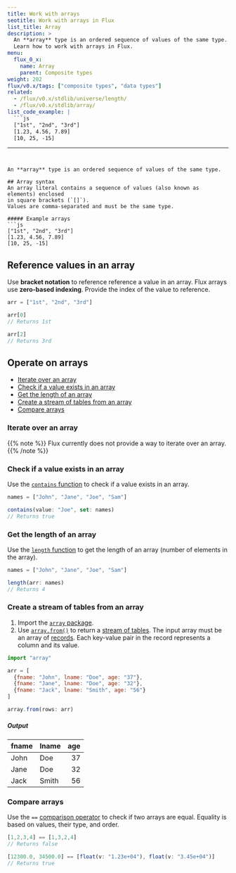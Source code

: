```yaml
---
title: Work with arrays
seotitle: Work with arrays in Flux
list_title: Array
description: >
  An **array** type is an ordered sequence of values of the same type.
  Learn how to work with arrays in Flux.
menu:
  flux_0_x:
    name: Array
    parent: Composite types
weight: 202
flux/v0.x/tags: ["composite types", "data types"]
related:
  - /flux/v0.x/stdlib/universe/length/
  - /flux/v0.x/stdlib/array/
list_code_example: |
  ```js
  ["1st", "2nd", "3rd"]
  [1.23, 4.56, 7.89]
  [10, 25, -15]
  ```
---
```


An **array** type is an ordered sequence of values of the same type.

## Array syntax
An array literal contains a sequence of values (also known as elements) enclosed
in square brackets (`[]`).
Values are comma-separated and must be the same type.

##### Example arrays
```js
["1st", "2nd", "3rd"]
[1.23, 4.56, 7.89]
[10, 25, -15]
```

## Reference values in an array
Use **bracket notation** to reference reference a value in an array. 
Flux arrays use **zero-based indexing**.
Provide the index of the value to reference.

```js
arr = ["1st", "2nd", "3rd"]

arr[0]
// Returns 1st

arr[2]
// Returns 3rd
```

## Operate on arrays

- [Iterate over an array](#iterate-over-an-array)
- [Check if a value exists in an array](#check-if-a-value-exists-in-an-array)
- [Get the length of an array](#get-the-length-of-an-array)
- [Create a stream of tables from an array](#create-a-stream-of-tables-from-an-array)
- [Compare arrays](#compare-arrays)

### Iterate over an array
{{% note %}}
Flux currently does not provide a way to iterate over an array.
{{% /note %}}

### Check if a value exists in an array
Use the [`contains` function](/flux/v0.x/stdlib/universe/contains/) to check if
a value exists in an array.

```js
names = ["John", "Jane", "Joe", "Sam"]

contains(value: "Joe", set: names)
// Returns true
```

### Get the length of an array
Use the [`length` function](/flux/v0.x/stdlib/universe/length/) to get the
length of an array (number of elements in the array). 

```js
names = ["John", "Jane", "Joe", "Sam"]

length(arr: names)
// Returns 4
```

### Create a stream of tables from an array
1. Import the [`array` package](/flux/v0.x/stdlib/array/).
2. Use [`array.from()`](/flux/v0.x/stdlib/array/from/) to return a
   [stream of tables](/flux/v0.x/get-started/data-model/#stream-of-tables).
   The input array must be an array of [records](/flux/v0.x/data-types/composite/record/).
   Each key-value pair in the record represents a column and its value.

```js
import "array"

arr = [
  {fname: "John", lname: "Doe", age: "37"},
  {fname: "Jane", lname: "Doe", age: "32"},
  {fname: "Jack", lname: "Smith", age: "56"}
]

array.from(rows: arr)
```

##### Output
| fname | lname | age |
| :---- | :---- | --: |
| John  | Doe   |  37 |
| Jane  | Doe   |  32 |
| Jack  | Smith |  56 |


### Compare arrays
Use the `==` [comparison operator](/flux/v0.x/spec/operators/#comparison-operators)
to check if two arrays are equal.
Equality is based on values, their type, and order.

```js
[1,2,3,4] == [1,3,2,4]
// Returns false

[12300.0, 34500.0] == [float(v: "1.23e+04"), float(v: "3.45e+04")]
// Returns true
```